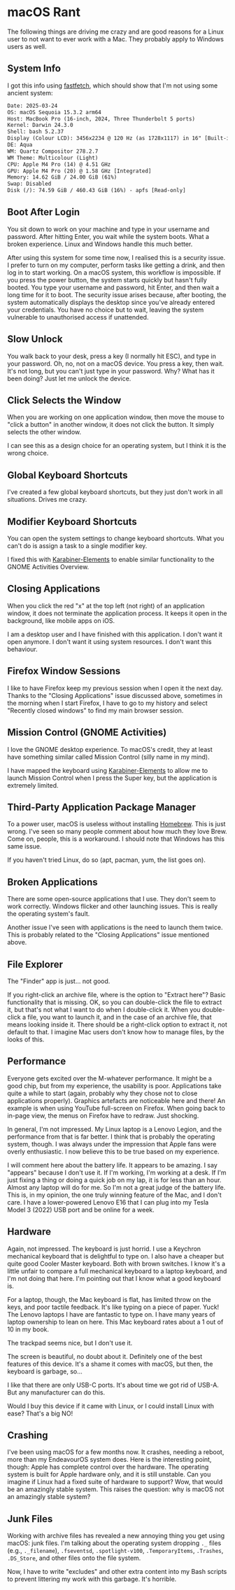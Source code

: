 # macOS Rant

The following things are driving me crazy and are good reasons for a Linux user to not want to ever work with a Mac. They probably apply to Windows users as well.

## System Info

I got this info using [fastfetch](https://github.com/fastfetch-cli/fastfetch), which should show that I'm not using some ancient system:

```txt
Date: 2025-03-24
OS: macOS Sequoia 15.3.2 arm64
Host: MacBook Pro (16-inch, 2024, Three Thunderbolt 5 ports)
Kernel: Darwin 24.3.0
Shell: bash 5.2.37
Display (Colour LCD): 3456x2234 @ 120 Hz (as 1728x1117) in 16" [Built-in] *
DE: Aqua
WM: Quartz Compositor 278.2.7
WM Theme: Multicolour (Light)
CPU: Apple M4 Pro (14) @ 4.51 GHz
GPU: Apple M4 Pro (20) @ 1.58 GHz [Integrated]
Memory: 14.62 GiB / 24.00 GiB (61%)
Swap: Disabled
Disk (/): 74.59 GiB / 460.43 GiB (16%) - apfs [Read-only]
```

## Boot After Login

You sit down to work on your machine and type in your username and password. After hitting Enter, you wait while the system boots. What a broken experience. Linux and Windows handle this much better.

After using this system for some time now, I realised this is a security issue. I prefer to turn on my computer, perform tasks like getting a drink, and then log in to start working. On a macOS system, this workflow is impossible. If you press the power button, the system starts quickly but hasn't fully booted. You type your username and password, hit Enter, and then wait a long time for it to boot. The security issue arises because, after booting, the system automatically displays the desktop since you've already entered your credentials. You have no choice but to wait, leaving the system vulnerable to unauthorised access if unattended.

## Slow Unlock

You walk back to your desk, press a key (I normally hit ESC), and type in your password. Oh, no, not on a macOS device. You press a key, then wait. It's not long, but you can't just type in your password. Why? What has it been doing? Just let me unlock the device.

## Click Selects the Window

When you are working on one application window, then move the mouse to "click a button" in another window, it does not click the button. It simply selects the other window.

I can see this as a design choice for an operating system, but I think it is the wrong choice.

## Global Keyboard Shortcuts

I've created a few global keyboard shortcuts, but they just don't work in all situations. Drives me crazy.

## Modifier Keyboard Shortcuts

You can open the system settings to change keyboard shortcuts. What you can't do is assign a task to a single modifier key.

I fixed this with [Karabiner-Elements](https://karabiner-elements.pqrs.org/) to enable similar functionality to the GNOME Activities Overview.

## Closing Applications

When you click the red "x" at the top left (not right) of an application window, it does not terminate the application process. It keeps it open in the background, like mobile apps on iOS.

I am a desktop user and I have finished with this application. I don't want it open anymore. I don't want it using system resources. I don't want this behaviour.

## Firefox Window Sessions

I like to have Firefox keep my previous session when I open it the next day. Thanks to the "Closing Applications" issue discussed above, sometimes in the morning when I start Firefox, I have to go to my history and select "Recently closed windows" to find my main browser session.

## Mission Control (GNOME Activities)

I love the GNOME desktop experience. To macOS's credit, they at least have something similar called Mission Control (silly name in my mind).

I have mapped the keyboard using [Karabiner-Elements](https://karabiner-elements.pqrs.org/) to allow me to launch Mission Control when I press the Super key, but the application is extremely limited.

## Third-Party Application Package Manager

To a power user, macOS is useless without installing [Homebrew](https://brew.sh/). This is just wrong. I've seen so many people comment about how much they love Brew. Come on, people, this is a workaround. I should note that Windows has this same issue.

If you haven't tried Linux, do so (apt, pacman, yum, the list goes on).

## Broken Applications

There are some open-source applications that I use. They don't seem to work correctly. Windows flicker and other launching issues. This is really the operating system's fault.

Another issue I've seen with applications is the need to launch them twice. This is probably related to the "Closing Applications" issue mentioned above.

## File Explorer

The "Finder" app is just... not good.

If you right-click an archive file, where is the option to "Extract here"? Basic functionality that is missing. OK, so you can double-click the file to extract it, but that's not what I want to do when I double-click it. When you double-click a file, you want to launch it, and in the case of an archive file, that means looking inside it. There should be a right-click option to extract it, not default to that. I imagine Mac users don't know how to manage files, by the looks of this.

## Performance

Everyone gets excited over the M-whatever performance. It might be a good chip, but from my experience, the usability is poor. Applications take quite a while to start (again, probably why they chose not to close applications properly). Graphics artefacts are noticeable here and there! An example is when using YouTube full-screen on Firefox. When going back to in-page view, the menus on Firefox have to redraw. Just shocking.

In general, I'm not impressed. My Linux laptop is a Lenovo Legion, and the performance from that is far better. I think that is probably the operating system, though. I was always under the impression that Apple fans were overly enthusiastic. I now believe this to be true based on my experience.

I will comment here about the battery life. It appears to be amazing. I say "appears" because I don't use it. If I'm working, I'm working at a desk. If I'm just fixing a thing or doing a quick job on my lap, it is for less than an hour. Almost any laptop will do for me. So I'm not a great judge of the battery life. This is, in my opinion, the one truly winning feature of the Mac, and I don't care. I have a lower-powered Lenovo E16 that I can plug into my Tesla Model 3 (2022) USB port and be online for a week.

## Hardware

Again, not impressed. The keyboard is just horrid. I use a Keychron mechanical keyboard that is delightful to type on. I also have a cheaper but quite good Cooler Master keyboard. Both with brown switches. I know it's a little unfair to compare a full mechanical keyboard to a laptop keyboard, and I'm not doing that here. I'm pointing out that I know what a good keyboard is.

For a laptop, though, the Mac keyboard is flat, has limited throw on the keys, and poor tactile feedback. It's like typing on a piece of paper. Yuck! The Lenovo laptops I have are fantastic to type on. I have many years of laptop ownership to lean on here. This Mac keyboard rates about a 1 out of 10 in my book.

The trackpad seems nice, but I don't use it.

The screen is beautiful, no doubt about it. Definitely one of the best features of this device. It's a shame it comes with macOS, but then, the keyboard is garbage, so...

I like that there are only USB-C ports. It's about time we got rid of USB-A. But any manufacturer can do this.

Would I buy this device if it came with Linux, or I could install Linux with ease? That's a big NO!

## Crashing

I've been using macOS for a few months now. It crashes, needing a reboot, more than my EndeavourOS system does. Here is the interesting point, though: Apple has complete control over the hardware. The operating system is built for Apple hardware only, and it is still unstable. Can you imagine if Linux had a fixed suite of hardware to support? Wow, that would be an amazingly stable system. This raises the question: why is macOS not an amazingly stable system?

## Junk Files

Working with archive files has revealed a new annoying thing you get using macOS: junk files. I'm talking about the operating system dropping `._` files (e.g., `._filename`), `.fseventsd`, `.spotlight-v100`, `.TemporaryItems`, `.Trashes`, `.DS_Store`, and other files onto the file system.

Now, I have to write "excludes" and other extra content into my Bash scripts to prevent littering my work with this garbage. It's horrible.
